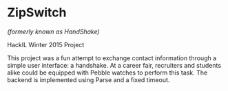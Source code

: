 # ZipSwitch

*(formerly known as HandShake)*

HackIL Winter 2015 Project

This project was a fun attempt to exchange contact information through a 
simple user interface: a handshake. At a career fair, recruiters and 
students alike could be equipped with Pebble watches to perform this task.
The backend is implemented using Parse and a fixed timeout.
